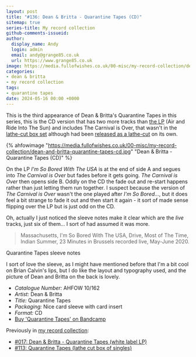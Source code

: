 ```yaml
---
layout: post
title: "#136: Dean & Britta - Quarantine Tapes (CD)"
sitemap: true
series-title: My record collection
github-comments-issueid:
author:
  display_name: Andy
  login: admin
  email: andy@grange85.co.uk
  url: https://www.grange85.co.uk
image: https://media.fullofwishes.co.uk/00-misc/my-record-collection/dean-and-britta-quarantine-tapes-cd.jpg
categories:
- dean & britta
- my record collection
tags:
- quarantine tapes
date: 2024-05-16 00:00 +0000
---
```

This is the third appearance of Dean & Britta's Quarantine Tapes in this series, this is the CD version that has two more tracks than [the LP](/2023/03/16/my-record-collection-017-dean-britta-quarantine-tapes-white-label-lp/) (Air and Ride Into The Sun) and includes The Carnival is Over, that wasn't in the [lathe-cut box set](/2024/02/26/my-record-collection-113-quarantine-tapes-lathe-cut-box-of-singles/) although had been [released as a lathe-cut](/2023/05/22/my-record-collection-036-dean-britta-the-carnival-is-over/) on its own.

{% ahfowimage "https://media.fullofwishes.co.uk/00-misc/my-record-collection/dean-and-britta-quarantine-tapes-cd.jpg" "Dean & Britta - Quarantine Tapes (CD)" %}

On the LP _I'm So Bored With The USA_ is at the end of side A and segues into _The Carnival is Over_ but fades before it gets going. _The Carnival is Over_ then opens side B. Oddly on the CD the fade out and re-start happens rather than just letting them run together. I suspect because the version of _The Carnival is Over_ wasn't the one played after _I'm So Bored..._, but it does feel a bit strange to fade it out and then start it again - it sort of made sense flipping over the LP but is just odd on the CD.

Oh, actually I just noticed the sleeve notes make it clear which are the _live_ tracks, just six of them... I sort of had assumed it was more.

<blockquote>
Massachusetts, I'm So Bored With The USA, Drive, Most of The Time, Indian Summer, 23 Minutes in Brussels recorded live, May-June 2020.
</blockquote>
<p class="caption">Quarantine Tapes sleeve notes</p>

I sort of love the sleeve, as I might have mentioned before that I'm a bit cool on Brian Calvin's lips, but I do like the layout and typography used, and the picture of Dean and Britta on the back is lovely.

 - *Catalogue Number:* AHFOW 10/162
 - *Artist:* Dean & Britta
 - *Title:* Quarantine Tapes
 - *Packaging:* Nice card sleeve with card insert
 - *Format:* CD
 - [Buy 'Quarantine Tapes' on Bandcamp](https://deanandbritta.bandcamp.com/album/quarantine-tapes)

Previously in [my record collection](/category/my-record-collection):
 - [#017: Dean & Britta - Quarantine Tapes (white label LP)](/2023/03/16/my-record-collection-017-dean-britta-quarantine-tapes-white-label-lp/)
 - [ #113: Quarantine Tapes (lathe cut box of singles)](/2024/02/26/my-record-collection-113-quarantine-tapes-lathe-cut-box-of-singles/)
